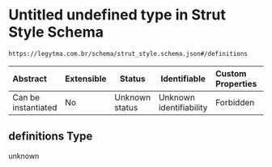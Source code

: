 # Untitled undefined type in Strut Style Schema

```txt
https://legytma.com.br/schema/strut_style.schema.json#/definitions
```




| Abstract            | Extensible | Status         | Identifiable            | Custom Properties | Additional Properties | Access Restrictions | Defined In                                                                            |
| :------------------ | ---------- | -------------- | ----------------------- | :---------------- | --------------------- | ------------------- | ------------------------------------------------------------------------------------- |
| Can be instantiated | No         | Unknown status | Unknown identifiability | Forbidden         | Allowed               | none                | [strut_style.schema.json\*](../schema/strut_style.schema.json "open original schema") |

## definitions Type

unknown
